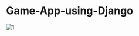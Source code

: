 # Game-App-using-Django


![1](https://user-images.githubusercontent.com/31348093/82831773-f4794680-9ed6-11ea-9615-7f6d605192a8.PNG)
